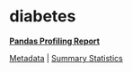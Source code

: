 # diabetes

[**Pandas Profiling Report**](https://epistasislab.github.io/penn-ml-benchmarks/profile/diabetes.html)

[Metadata](metadata.yaml) | [Summary Statistics](summary_stats.csv)

